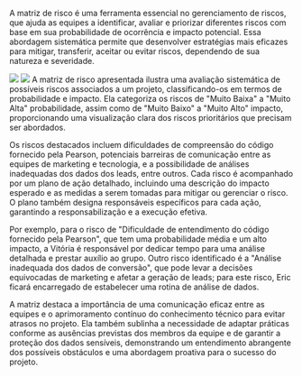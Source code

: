 A matriz de risco é uma ferramenta essencial no gerenciamento de riscos, que ajuda as equipes a identificar, avaliar e priorizar diferentes riscos com base em sua probabilidade de ocorrência e impacto potencial. Essa abordagem sistemática permite que desenvolver estratégias mais eficazes para mitigar, transferir, aceitar ou evitar riscos, dependendo de sua natureza e severidade.

<img src="https://github.com/Inteli-College/2024-1B-T04-SI10-G05/blob/main/assets/matriz_de_risco.png">

<img src="https://github.com/Inteli-College/2024-1B-T04-SI10-G05/blob/main/assets/plano_de_acao.png">
A matriz de risco apresentada ilustra uma avaliação sistemática de possíveis riscos associados a um projeto, classificando-os em termos de probabilidade e impacto. Ela categoriza os riscos de "Muito Baixa" a "Muito Alta" probabilidade, assim como de "Muito Baixo" a "Muito Alto" impacto, proporcionando uma visualização clara dos riscos prioritários que precisam ser abordados.

Os riscos destacados incluem dificuldades de compreensão do código fornecido pela Pearson, potenciais barreiras de comunicação entre as equipes de marketing e tecnologia, e a possibilidade de análises inadequadas dos dados dos leads, entre outros. Cada risco é acompanhado por um plano de ação detalhado, incluindo uma descrição do impacto esperado e as medidas a serem tomadas para mitigar ou gerenciar o risco. O plano também designa responsáveis específicos para cada ação, garantindo a responsabilização e a execução efetiva.

Por exemplo, para o risco de "Dificuldade de entendimento do código fornecido pela Pearson", que tem uma probabilidade média e um alto impacto, a Vitória é responsável por dedicar tempo para uma análise detalhada e prestar auxílio ao grupo. Outro risco identificado é a "Análise inadequada dos dados de conversão", que pode levar a decisões equivocadas de marketing e afetar a geração de leads; para este risco, Eric ficará encarregado de estabelecer uma rotina de análise de dados.

A matriz destaca a importância de uma comunicação eficaz entre as equipes e o aprimoramento contínuo do conhecimento técnico para evitar atrasos no projeto. Ela também sublinha a necessidade de adaptar práticas conforme as ausências previstas dos membros da equipe e de garantir a proteção dos dados sensíveis, demonstrando um entendimento abrangente dos possíveis obstáculos e uma abordagem proativa para o sucesso do projeto.
